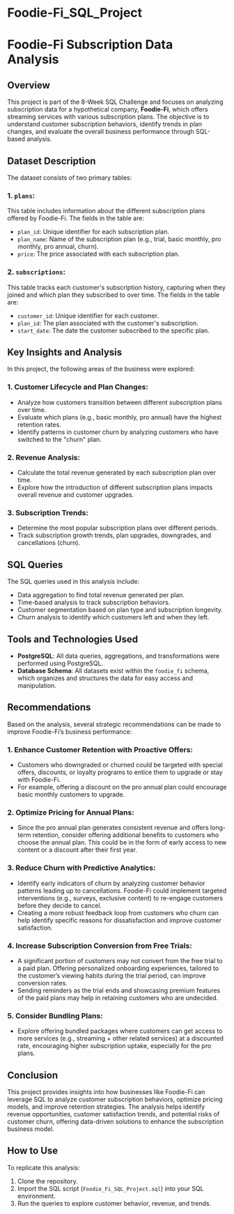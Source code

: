 # Foodie-Fi_SQL_Project

# Foodie-Fi Subscription Data Analysis

## Overview

This project is part of the 8-Week SQL Challenge and focuses on analyzing subscription data for a hypothetical company, **Foodie-Fi**, which offers streaming services with various subscription plans. The objective is to understand customer subscription behaviors, identify trends in plan changes, and evaluate the overall business performance through SQL-based analysis.

## Dataset Description

The dataset consists of two primary tables:

### 1. **`plans`**:
   This table includes information about the different subscription plans offered by Foodie-Fi. The fields in the table are:
   - `plan_id`: Unique identifier for each subscription plan.
   - `plan_name`: Name of the subscription plan (e.g., trial, basic monthly, pro monthly, pro annual, churn).
   - `price`: The price associated with each subscription plan.

### 2. **`subscriptions`**:
   This table tracks each customer's subscription history, capturing when they joined and which plan they subscribed to over time. The fields in the table are:
   - `customer_id`: Unique identifier for each customer.
   - `plan_id`: The plan associated with the customer's subscription.
   - `start_date`: The date the customer subscribed to the specific plan.

## Key Insights and Analysis

In this project, the following areas of the business were explored:

### 1. **Customer Lifecycle and Plan Changes**:
   - Analyze how customers transition between different subscription plans over time.
   - Evaluate which plans (e.g., basic monthly, pro annual) have the highest retention rates.
   - Identify patterns in customer churn by analyzing customers who have switched to the "churn" plan.

### 2. **Revenue Analysis**:
   - Calculate the total revenue generated by each subscription plan over time.
   - Explore how the introduction of different subscription plans impacts overall revenue and customer upgrades.

### 3. **Subscription Trends**:
   - Determine the most popular subscription plans over different periods.
   - Track subscription growth trends, plan upgrades, downgrades, and cancellations (churn).

## SQL Queries

The SQL queries used in this analysis include:
   - Data aggregation to find total revenue generated per plan.
   - Time-based analysis to track subscription behaviors.
   - Customer segmentation based on plan type and subscription longevity.
   - Churn analysis to identify which customers left and when they left.

## Tools and Technologies Used

- **PostgreSQL**: All data queries, aggregations, and transformations were performed using PostgreSQL.
- **Database Schema**: All datasets exist within the `foodie_fi` schema, which organizes and structures the data for easy access and manipulation.

## Recommendations

Based on the analysis, several strategic recommendations can be made to improve Foodie-Fi’s business performance:

### 1. **Enhance Customer Retention with Proactive Offers**:
   - Customers who downgraded or churned could be targeted with special offers, discounts, or loyalty programs to entice them to upgrade or stay with Foodie-Fi.
   - For example, offering a discount on the pro annual plan could encourage basic monthly customers to upgrade.

### 2. **Optimize Pricing for Annual Plans**:
   - Since the pro annual plan generates consistent revenue and offers long-term retention, consider offering additional benefits to customers who choose the annual plan. This could be in the form of early access to new content or a discount after their first year.

### 3. **Reduce Churn with Predictive Analytics**:
   - Identify early indicators of churn by analyzing customer behavior patterns leading up to cancellations. Foodie-Fi could implement targeted interventions (e.g., surveys, exclusive content) to re-engage customers before they decide to cancel.
   - Creating a more robust feedback loop from customers who churn can help identify specific reasons for dissatisfaction and improve customer satisfaction.

### 4. **Increase Subscription Conversion from Free Trials**:
   - A significant portion of customers may not convert from the free trial to a paid plan. Offering personalized onboarding experiences, tailored to the customer’s viewing habits during the trial period, can improve conversion rates.
   - Sending reminders as the trial ends and showcasing premium features of the paid plans may help in retaining customers who are undecided.

### 5. **Consider Bundling Plans**:
   - Explore offering bundled packages where customers can get access to more services (e.g., streaming + other related services) at a discounted rate, encouraging higher subscription uptake, especially for the pro plans.

## Conclusion

This project provides insights into how businesses like Foodie-Fi can leverage SQL to analyze customer subscription behaviors, optimize pricing models, and improve retention strategies. The analysis helps identify revenue opportunities, customer satisfaction trends, and potential risks of customer churn, offering data-driven solutions to enhance the subscription business model.

## How to Use

To replicate this analysis:
1. Clone the repository.
2. Import the SQL script (`Foodie_Fi_SQL_Project.sql`) into your SQL environment.
3. Run the queries to explore customer behavior, revenue, and trends.
